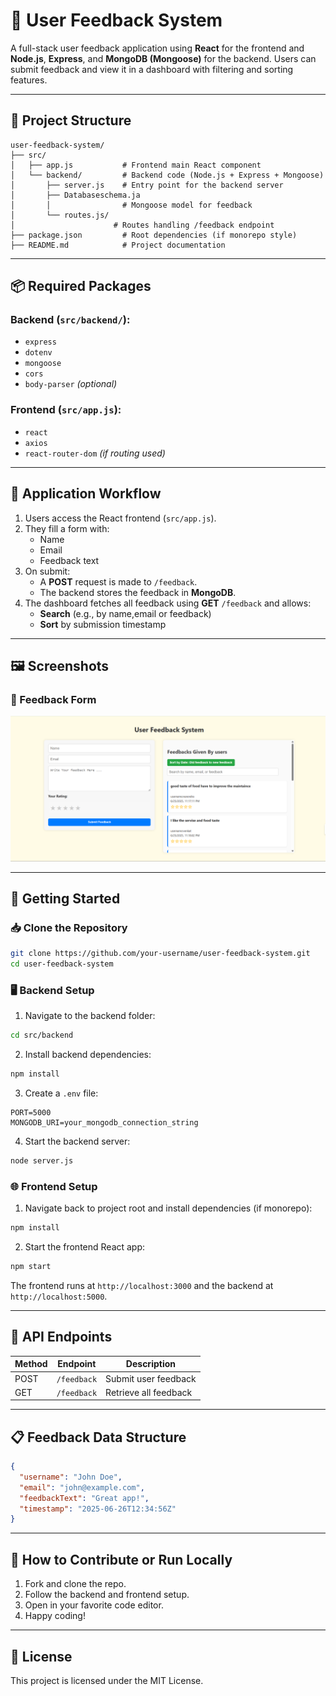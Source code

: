 
# 📝 User Feedback System

A full-stack user feedback application using **React** for the frontend and **Node.js**, **Express**, and **MongoDB (Mongoose)** for the backend. Users can submit feedback and view it in a dashboard with filtering and sorting features.

---

## 📁 Project Structure

```
user-feedback-system/
├── src/
│   ├── app.js           # Frontend main React component
│   └── backend/         # Backend code (Node.js + Express + Mongoose)
│       ├── server.js    # Entry point for the backend server
│       ├── Databaseschema.ja
│       │                # Mongoose model for feedback
│       └── routes.js/
│                      # Routes handling /feedback endpoint
├── package.json         # Root dependencies (if monorepo style)
├── README.md            # Project documentation
```

---

## 📦 Required Packages

### Backend (`src/backend/`):
- `express`
- `dotenv`
- `mongoose`
- `cors`
- `body-parser` *(optional)*

### Frontend (`src/app.js`):
- `react`
- `axios`
- `react-router-dom` *(if routing used)*

---

## 🔁 Application Workflow

1. Users access the React frontend (`src/app.js`).
2. They fill a form with:
   - Name
   - Email
   - Feedback text
3. On submit:
   - A **POST** request is made to `/feedback`.
   - The backend stores the feedback in **MongoDB**.
4. The dashboard fetches all feedback using **GET** `/feedback` and allows:
   - **Search** (e.g., by name,email or feedback)
   - **Sort** by submission timestamp

---

## 🖼️ Screenshots

### 🧾 Feedback Form
![Feedback Form](assets/form.png)

---

## 🚀 Getting Started

### 📥 Clone the Repository

```bash
git clone https://github.com/your-username/user-feedback-system.git
cd user-feedback-system
```

### 🖥️ Backend Setup

1. Navigate to the backend folder:

```bash
cd src/backend
```

2. Install backend dependencies:

```bash
npm install
```

3. Create a `.env` file:

```
PORT=5000
MONGODB_URI=your_mongodb_connection_string
```

4. Start the backend server:

```bash
node server.js
```

### 🌐 Frontend Setup

1. Navigate back to project root and install dependencies (if monorepo):

```bash
npm install
```

2. Start the frontend React app:

```bash
npm start
```

The frontend runs at `http://localhost:3000` and the backend at `http://localhost:5000`.

---

## 📡 API Endpoints

| Method | Endpoint     | Description               |
|--------|--------------|---------------------------|
| POST   | `/feedback`  | Submit user feedback      |
| GET    | `/feedback`  | Retrieve all feedback     |

---

## 📋 Feedback Data Structure

```json
{
  "username": "John Doe",
  "email": "john@example.com",
  "feedbackText": "Great app!",
  "timestamp": "2025-06-26T12:34:56Z"
}
```

---

## 🙋 How to Contribute or Run Locally

1. Fork and clone the repo.
2. Follow the backend and frontend setup.
3. Open in your favorite code editor.
4. Happy coding!

---

## 🧾 License

This project is licensed under the MIT License.
